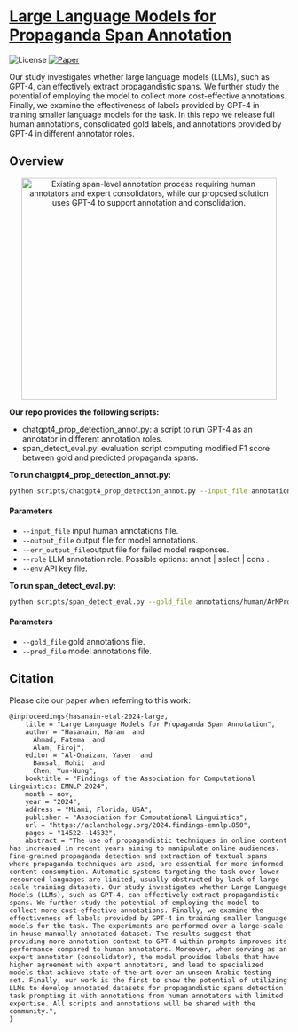 # [Large Language Models for Propaganda Span Annotation](https://aclanthology.org/2024.findings-emnlp.850.pdf)

![License](https://img.shields.io/badge/license-CC--BY--NC--SA-blue) [![Paper](https://img.shields.io/badge/Paper-Download%20PDF-green)](https://aclanthology.org/2024.findings-emnlp.850.pdf)

Our study investigates whether large language models (LLMs), such as GPT-4, can effectively extract propagandistic spans. We further study the potential of employing the model to collect more cost-effective annotations. Finally, we examine the effectiveness of labels provided by GPT-4 in training smaller language models for the task.
In this repo we release full human annotations, consolidated gold labels, and annotations provided by GPT-4 in different annotator roles.

## Overview
<p align="center">
<picture>
<img alt = "Existing span-level annotation process requiring human annotators and expert consolidators, while our proposed solution uses GPT-4 to support annotation and consolidation." src="https://github.com/user-attachments/assets/2744ef4d-3ec4-4939-97d3-5c188a100075", width="460" height="400"/>
</picture>
</p>


**Our repo provides the following scripts:**
- chatgpt4_prop_detection_annot.py: a script to run GPT-4 as an annotator in different annotation roles.
- span_detect_eval.py: evaluation script computing modified F1 score between gold and predicted propaganda spans.

**To run chatgpt4_prop_detection_annot.py:**
```bash
python scripts/chatgpt4_prop_detection_annot.py --input_file annotations/human/ArMPro_span_train_full-annotations.jsonl --output_file gpt4_predictions.jsonl --err_output_file error_cases.jsonl --role annot --env gpt4_keys.env
```

#### Parameters

- `--input_file` input human annotations file.
- `--output_file` output file for model annotations.
- `--err_output_file`output file for failed model responses.
- `--role` LLM annotation role. Possible options: annot | select | cons .
- `--env` API key file.

**To run span_detect_eval.py:**
```bash
python scripts/span_detect_eval.py --gold_file annotations/human/ArMPro_span_train.jsonl --pred_file gpt4_predictions.jsonl
```

#### Parameters

- `--gold_file` gold annotations file.
- `--pred_file` model annotations file.



## Citation

Please cite our paper when referring to this work:

```
@inproceedings{hasanain-etal-2024-large,
    title = "Large Language Models for Propaganda Span Annotation",
    author = "Hasanain, Maram  and
      Ahmad, Fatema  and
      Alam, Firoj",
    editor = "Al-Onaizan, Yaser  and
      Bansal, Mohit  and
      Chen, Yun-Nung",
    booktitle = "Findings of the Association for Computational Linguistics: EMNLP 2024",
    month = nov,
    year = "2024",
    address = "Miami, Florida, USA",
    publisher = "Association for Computational Linguistics",
    url = "https://aclanthology.org/2024.findings-emnlp.850",
    pages = "14522--14532",
    abstract = "The use of propagandistic techniques in online content has increased in recent years aiming to manipulate online audiences. Fine-grained propaganda detection and extraction of textual spans where propaganda techniques are used, are essential for more informed content consumption. Automatic systems targeting the task over lower resourced languages are limited, usually obstructed by lack of large scale training datasets. Our study investigates whether Large Language Models (LLMs), such as GPT-4, can effectively extract propagandistic spans. We further study the potential of employing the model to collect more cost-effective annotations. Finally, we examine the effectiveness of labels provided by GPT-4 in training smaller language models for the task. The experiments are performed over a large-scale in-house manually annotated dataset. The results suggest that providing more annotation context to GPT-4 within prompts improves its performance compared to human annotators. Moreover, when serving as an expert annotator (consolidator), the model provides labels that have higher agreement with expert annotators, and lead to specialized models that achieve state-of-the-art over an unseen Arabic testing set. Finally, our work is the first to show the potential of utilizing LLMs to develop annotated datasets for propagandistic spans detection task prompting it with annotations from human annotators with limited expertise. All scripts and annotations will be shared with the community.",
}
```
